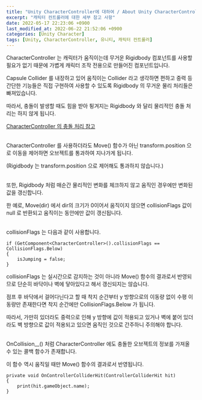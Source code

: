 ```yaml
---
title: "Unity CharacterController에 대하여 / About Unity CharacterController"
excerpt: "캐릭터 컨트롤러에 대한 세부 참고 사항"
date: 2022-05-17 22:23:06 +0900
last_modified_at: 2022-06-22 21:52:06 +0900
categories: [Unity Character]
tags: [Unity, CharacterController, 유니티, 캐릭터 컨트롤러]
---
```

CharacterController 는 캐릭터가 움직이는데 무거운 Rigidbody 컴포넌트를 사용할 필요가 없기 때문에 가볍게 캐릭터 조작 전용으로 만들어진 컴포넌트입니다.

Capsule Collider 를 내장하고 있어 움직이는 Collider 라고 생각하면 편하고 중력 등 간단한 기능들은 직접 구현하여 사용할 수 있도록 Rigidbody 의 무거운 물리 처리들은 빠져있습니다.

따라서, 충돌이 발생할 때도 힘을 받아 튕겨지는 Rigidbody 와 달리 물리적인 충돌 처리는 하지 않게 됩니다.

[CharacterController 의 충돌 처리 참고](https://diesuki4.github.io/unity%20character/Unity-collision-handling/)
<br><br>

CharacterController 를 사용하더라도 Move() 함수가 아닌 transform.position 으로 이동을 제어하면 오브젝트를 통과하여 지나가게 됩니다.

(Rigidbody 는 transform.position 으로 제어해도 통과하지 않습니다.)
<br><br>

또한, Rigidbody 처럼 매순간 물리적인 변화를 체크하지 않고 움직인 경우에만 변화된 값을 갱신합니다.

한 예로, Move(dir) 에서 dir의 크기가 0이어서 움직이지 않으면 collisionFlags 값이 null 로 반환되고 움직이는 동안에만 값이 갱신됩니다.
<br><br>

collisionFlags 는 다음과 같이 사용합니다.
```
if (GetComponent<CharacterController>().collisionFlags == CollisionFlags.Below)
{
    isJumping = false;
}
```

collisionFlags 는 실시간으로 감지하는 것이 아니라 Move() 함수의 결과로서 반영되므로 단순히 바닥이나 벽에 닿아있다고 해서 갱신되지는 않습니다.

점프 후 바닥에서 걸어다닌다고 할 때 착지 순간부터 y 방향으로의 이동량 없이 수평 이동량만 존재한다면 착지 순간에만 CollisionFlags.Below 가 됩니다.

따라서, 가만히 있더라도 중력으로 인해 y 방향에 값이 적용되고 있거나 벽에 붙어 있더라도 벽 방향으로 값이 적용되고 있으면 움직인 것으로 간주하니 주의해야 합니다.
<br><br>

OnCollision__() 처럼 CharacterController 에도 충돌한 오브젝트의 정보를 가져올 수 있는 콜백 함수가 존재합니다.

이 함수 역시 움직일 때만 Move() 함수의 결과로서 반영됩니다.
```
private void OnControllerColliderHit(ControllerColliderHit hit)
{
    print(hit.gameObject.name);
}
```
